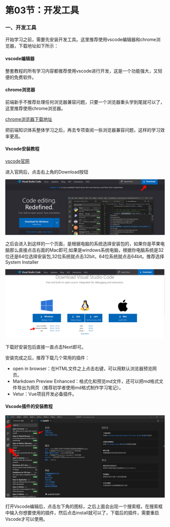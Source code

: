 # 第03节：开发工具

### 一、开发工具

开始学习之前，需要先安装开发工具。这里推荐使用vscode编辑器和chrome浏览器，下载地址如下所示：

#### vscode编辑器

整套教程的所有学习内容都推荐使用vscode进行开发，这是一个功能强大，又轻便的免费软件。

#### chrome浏览器

前端新手不推荐处理任何浏览器兼容问题，只要一个浏览器重头学到尾就可以了，这里推荐使用chrome浏览器。

[chrome浏览器下载地址](https://chrome.en.softonic.com/)

把前端知识体系整体学习之后，再去专项查阅一些浏览器兼容问题，这样的学习效率更高。

#### Vscode安装教程

[vscode官网](https://code.visualstudio.com/)


进入官网后，点击右上角的Download按钮

![Vscode官网](../images/0103_img0.png)

之后会进入到这样的一个页面，是根据电脑的系统选择安装包的，如果你是苹果电脑那么直接点击右面的Mac即可;如果是windows系统电脑，根据你电脑系统是32位还是64位选择安装包,32位系统就点击32bit，64位系统就点击64bit。推荐选择System Installer

![Vscode安装包选择](../images/0103_img1.png)

下载好安装包后直接一直点击Next即可。

安装完成之后，推荐下载几个常用的插件：

* open in browser：在HTML文件之上点击右键，可以用默认浏览器预览网页。
* Markdown Preview Enhanced：格式化和预览md文件，还可以把md格式文件导出为网页（推荐初学者使用md格式制作学习笔记）。
* Vetur：Vue项目开发必备插件。

#### Vscode插件的安装教程


![插件的安装](../images/0103_img2.png)

打开Vscode编辑后，点击左下角的图标，之后上面会出现一个搜索框，在搜索框中输入你想要使用的插件，然后点击install就可以了，下载后的插件，需要重启Vscode才可以使用。
